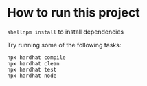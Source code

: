 # How to run this project

```shellnpm install``` to install dependencies

Try running some of the following tasks:

```shell
npx hardhat compile
npx hardhat clean
npx hardhat test
npx hardhat node
```
